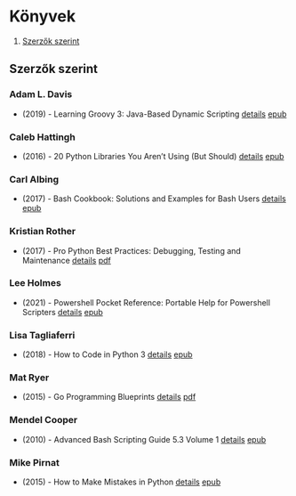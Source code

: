 # Könyvek

1. [Szerzők szerint](#szerzők-szerint)

## Szerzők szerint

### Adam L. Davis

- (2019) - Learning Groovy 3: Java-Based Dynamic Scripting [details](_details/Adam%20L.%20Davis.md#id_15) [epub](https://github.com/BercziSandor/calibre_lib/raw/main/Adam%20L.%20Davis/Learning%20Groovy%203_%20Java-Based%20Dynami%20%2815%29/Learning%20Groovy%203_%20Java-Based%20D%20-%20Adam%20L.%20Davis.epub)

### Caleb Hattingh

- (2016) - 20 Python Libraries You Aren’t Using (But Should) [details](_details/Caleb%20Hattingh.md#id_3) [epub](https://github.com/BercziSandor/calibre_lib/raw/main/Caleb%20Hattingh/20%20Python%20Libraries%20You%20Aren%27t%20Using%20%283%29/20%20Python%20Libraries%20You%20Aren%27t%20-%20Caleb%20Hattingh.epub)

### Carl Albing

- (2017) - Bash Cookbook: Solutions and Examples for Bash Users [details](_details/Carl%20Albing.md#id_12) [epub](https://github.com/BercziSandor/calibre_lib/raw/main/Carl%20Albing/Bash%20Cookbook_%20Solutions%20and%20Example%20%2812%29/Bash%20Cookbook_%20Solutions%20and%20Ex%20-%20Carl%20Albing.epub)

### Kristian Rother

- (2017) - Pro Python Best Practices: Debugging, Testing and Maintenance [details](_details/Kristian%20Rother.md#id_13) [pdf](https://github.com/BercziSandor/calibre_lib/raw/main/Kristian%20Rother/Pro%20Python%20Best%20Practices_%20Debugging%20%2813%29/Pro%20Python%20Best%20Practices_%20Debu%20-%20Kristian%20Rother.pdf)

### Lee Holmes

- (2021) - Powershell Pocket Reference: Portable Help for Powershell Scripters [details](_details/Lee%20Holmes.md#id_11) [epub](https://github.com/BercziSandor/calibre_lib/raw/main/Lee%20Holmes/Powershell%20Pocket%20Reference_%20Portabl%20%2811%29/Powershell%20Pocket%20Reference_%20Po%20-%20Lee%20Holmes.epub)

### Lisa Tagliaferri

- (2018) - How to Code in Python 3 [details](_details/Lisa%20Tagliaferri.md#id_5) [epub](https://github.com/BercziSandor/calibre_lib/raw/main/Lisa%20Tagliaferri/How%20to%20Code%20in%20Python%203%20%285%29/How%20to%20Code%20in%20Python%203%20-%20Lisa%20Tagliaferri.epub)

### Mat Ryer

- (2015) - Go Programming Blueprints [details](_details/Mat%20Ryer.md#id_14) [pdf](https://github.com/BercziSandor/calibre_lib/raw/main/Mat%20Ryer/Go%20Programming%20Blueprints%20%2814%29/Go%20Programming%20Blueprints%20-%20Mat%20Ryer.pdf)

### Mendel Cooper

- (2010) - Advanced Bash Scripting Guide 5.3 Volume 1 [details](_details/Mendel%20Cooper.md#id_2) [epub](https://github.com/BercziSandor/calibre_lib/raw/main/Mendel%20Cooper/Advanced%20Bash%20Scripting%20Guide%205.3%20Vo%20%282%29/Advanced%20Bash%20Scripting%20Guide%205%20-%20Mendel%20Cooper.epub)

### Mike Pirnat

- (2015) - How to Make Mistakes in Python [details](_details/Mike%20Pirnat.md#id_4) [epub](https://github.com/BercziSandor/calibre_lib/raw/main/Mike%20Pirnat/How%20to%20Make%20Mistakes%20in%20Python%20%284%29/How%20to%20Make%20Mistakes%20in%20Python%20-%20Mike%20Pirnat.epub)